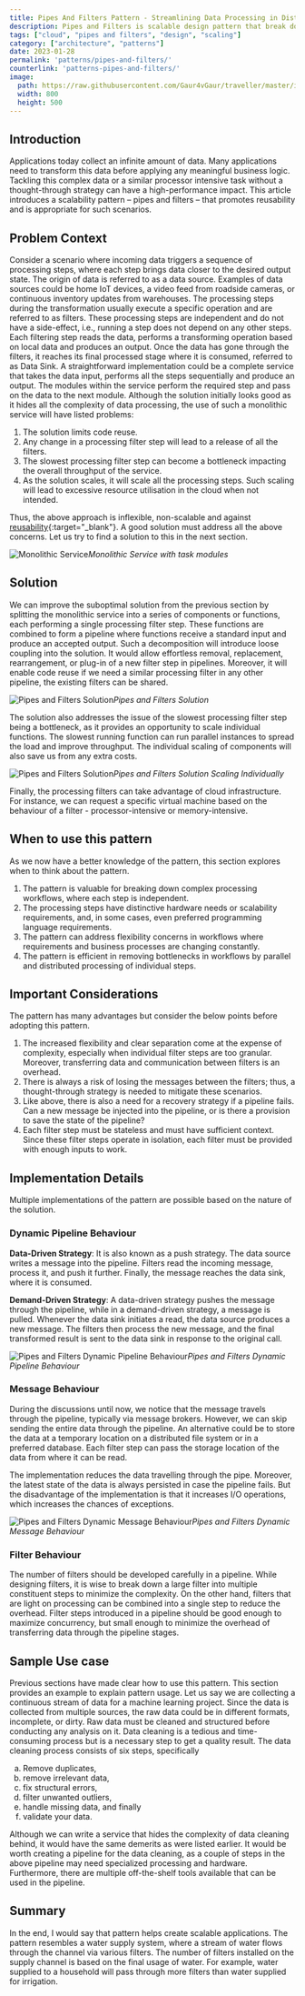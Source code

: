 ```yaml
---
title: Pipes And Filters Pattern - Streamlining Data Processing in Distributed Systems
description: Pipes and Filters is scalable design pattern that break down monolithic task performing complex operations into series of reusable individual components.
tags: ["cloud", "pipes and filters", "design", "scaling"]
category: ["architecture", "patterns"]
date: 2023-01-28
permalink: 'patterns/pipes-and-filters/'
counterlink: 'patterns-pipes-and-filters/'
image:
  path: https://raw.githubusercontent.com/Gaur4vGaur/traveller/master/images/patterns/2023-01-28-pipes-and-filters-pattern/pipesAndFiltersCover.png
  width: 800
  height: 500
---
```


## Introduction
Applications today collect an infinite amount of data. Many applications need to transform this data before applying any meaningful business logic. Tackling this complex data or a similar processor intensive task without a thought-through strategy can have a high-performance impact. This article introduces a scalability pattern – pipes and filters – that promotes reusability and is appropriate for such scenarios.

## Problem Context
Consider a scenario where incoming data triggers a sequence of processing steps, where each step brings data closer to the desired output state. The origin of data is referred to as a data source. Examples of data sources could be home IoT devices, a video feed from roadside cameras, or continuous inventory updates from warehouses. The processing steps during the transformation usually execute a specific operation and are referred to as filters. These processing steps are independent and do not have a side-effect, i.e., running a step does not depend on any other steps. Each filtering step reads the data, performs a transforming operation based on local data and produces an output. Once the data has gone through the filters, it reaches its final processed stage where it is consumed, referred to as Data Sink.
A straightforward implementation could be a complete service that takes the data input, performs all the steps sequentially and produce an output. The modules within the service perform the required step and pass on the data to the next module. Although the solution initially looks good as it hides all the complexity of data processing, the use of such a monolithic service will have listed problems:
1. The solution limits code reuse.
2. Any change in a processing filter step will lead to a release of all the filters.
3. The slowest processing filter step can become a bottleneck impacting the overall throughput of the service.
4. As the solution scales, it will scale all the processing steps. Such scaling will lead to excessive resource utilisation in the cloud when not intended.

Thus, the above approach is inflexible, non-scalable and against [reusability](https://en.wikipedia.org/wiki/Reusability){:target="_blank"}. A good solution must address all the above concerns. Let us try to find a solution to this in the next section.

![Monolithic Service](https://raw.githubusercontent.com/Gaur4vGaur/traveller/master/images/patterns/2023-01-28-pipes-and-filters-pattern/patterns-pipes-and-filters-monolithic-service.png)*Monolithic Service with task modules*

## Solution
We can improve the suboptimal solution from the previous section by splitting the monolithic service into a series of components or functions, each performing a single processing filter step. These functions are combined to form a pipeline where functions receive a standard input and produce an accepted output. Such a decomposition will introduce loose coupling into the solution. It would allow effortless removal, replacement, rearrangement, or plug-in of a new filter step in pipelines. Moreover, it will enable code reuse if we need a similar processing filter in any other pipeline, the existing filters can be shared.

![Pipes and Filters Solution](https://raw.githubusercontent.com/Gaur4vGaur/traveller/master/images/patterns/2023-01-28-pipes-and-filters-pattern/patterns-pipes-and-filters-solution.png)*Pipes and Filters Solution*

The solution also addresses the issue of the slowest processing filter step being a bottleneck, as it provides an opportunity to scale individual functions. The slowest running function can run parallel instances to spread the load and improve throughput. The individual scaling of components will also save us from any extra costs.

![Pipes and Filters Solution](https://raw.githubusercontent.com/Gaur4vGaur/traveller/master/images/patterns/2023-01-28-pipes-and-filters-pattern/patterns-pipes-and-filters-solution-scale.png)*Pipes and Filters Solution Scaling Individually*

Finally, the processing filters can take advantage of cloud infrastructure. For instance, we can request a specific virtual machine based on the behaviour of a filter - processor-intensive or memory-intensive.

## When to use this pattern
As we now have a better knowledge of the pattern, this section explores when to think about the pattern.
1. The pattern is valuable for breaking down complex processing workflows, where each step is independent.
2. The processing steps have distinctive hardware needs or scalability requirements, and, in some cases, even preferred programming language requirements.
3. The pattern can address flexibility concerns in workflows where requirements and business processes are changing constantly.
4. The pattern is efficient in removing bottlenecks in workflows by parallel and distributed processing of individual steps. 

## Important Considerations
The pattern has many advantages but consider the below points before adopting this pattern.
1. The increased flexibility and clear separation come at the expense of complexity, especially when individual filter steps are too granular. Moreover, transferring data and communication between filters is an overhead.
2. There is always a risk of losing the messages between the filters; thus, a thought-through strategy is needed to mitigate these scenarios.
3. Like above, there is also a need for a recovery strategy if a pipeline fails. Can a new message be injected into the pipeline, or is there a provision to save the state of the pipeline?
4. Each filter step must be stateless and must have sufficient context. Since these filter steps operate in isolation, each filter must be provided with enough inputs to work.

## Implementation Details
Multiple implementations of the pattern are possible based on the nature of the solution.

### Dynamic Pipeline Behaviour
<strong>Data-Driven Strategy</strong>: 
It is also known as a push strategy. The data source writes a message into the pipeline. Filters read the incoming message, process it, and push it further. Finally, the message reaches the data sink, where it is consumed.

<strong>Demand-Driven Strategy</strong>: 
A data-driven strategy pushes the message through the pipeline, while in a demand-driven strategy, a message is pulled. Whenever the data sink initiates a read, the data source produces a new message. The filters then process the new message, and the final transformed result is sent to the data sink in response to the original call.

![Pipes and Filters Dynamic Pipeline Behaviour](https://raw.githubusercontent.com/Gaur4vGaur/traveller/master/images/patterns/2023-01-28-pipes-and-filters-pattern/patterns-pipes-and-filters-dynamic-pipeline-behaviour.jpg)*Pipes and Filters Dynamic Pipeline Behaviour*

### Message Behaviour
During the discussions until now, we notice that the message travels through the pipeline, typically via message brokers. However, we can skip sending the entire data through the pipeline. An alternative could be to store the data at a temporary location on a distributed file system or in a preferred database. Each filter step can pass the storage location of the data from where it can be read.

The implementation reduces the data travelling through the pipe. Moreover, the latest state of the data is always persisted in case the pipeline fails. But the disadvantage of the implementation is that it increases I/O operations, which increases the chances of exceptions.

![Pipes and Filters Dynamic Message Behaviour](https://raw.githubusercontent.com/Gaur4vGaur/traveller/master/images/patterns/2023-01-28-pipes-and-filters-pattern/patterns-pipes-and-filters-dynamic-message-behaviour.png)*Pipes and Filters Dynamic Message Behaviour*

### Filter Behaviour
The number of filters should be developed carefully in a pipeline. While designing filters, it is wise to break down a large filter into multiple constituent steps to minimize the complexity. On the other hand, filters that are light on processing can be combined into a single step to reduce the overhead. Filter steps introduced in a pipeline should be good enough to maximize concurrency, but small enough to minimize the overhead of transferring data through the pipeline stages.

## Sample Use case
Previous sections have made clear how to use this pattern. This section provides an example to explain pattern usage. Let us say we are collecting a continuous stream of data for a machine learning project. Since the data is collected from multiple sources, the raw data could be in different formats, incomplete, or dirty. Raw data must be cleaned and structured before conducting any analysis on it. Data cleaning is a tedious and time-consuming process but is a necessary step to get a quality result. The data cleaning process consists of six steps, specifically

<ol type="a">
<li>Remove duplicates,</li>
<li>remove irrelevant data,</li>
<li>fix structural errors,</li>
<li>filter unwanted outliers,</li>
<li>handle missing data, and finally</li>
<li>validate your data.</li>
</ol>

Although we can write a service that hides the complexity of data cleaning behind, it would have the same demerits as were listed earlier. It would be worth creating a pipeline for the data cleaning, as a couple of steps in the above pipeline may need specialized processing and hardware. Furthermore, there are multiple off-the-shelf tools available that can be used in the pipeline.

## Summary
In the end, I would say that pattern helps create scalable applications. The pattern resembles a water supply system, where a stream of water flows through the channel via various filters. The number of filters installed on the supply channel is based on the final usage of water. For example, water supplied to a household will pass through more filters than water supplied for irrigation.
